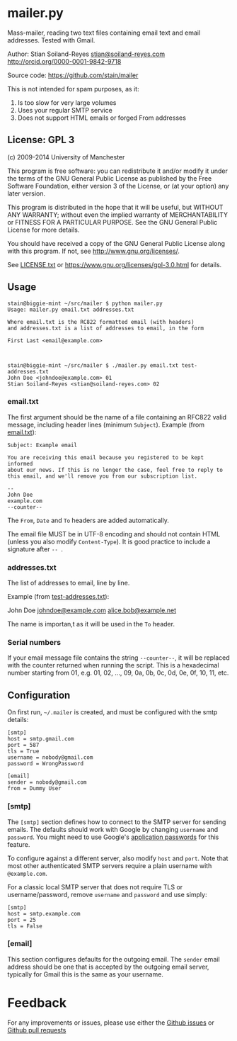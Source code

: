 # mailer.py

Mass-mailer, reading two text files containing email text and
email addresses. Tested with Gmail.

Author: Stian Soiland-Reyes <stian@soiland-reyes.com>
http://orcid.org/0000-0001-9842-9718

Source code: https://github.com/stain/mailer


This is not intended for spam purposes, as it:

1. Is too slow for very large volumes
2. Uses your regular SMTP service
3. Does not support HTML emails or forged From addresses


## License: GPL 3

(c) 2009-2014 University of Manchester

  This program is free software: you can redistribute it and/or modify
  it under the terms of the GNU General Public License as published by
  the Free Software Foundation, either version 3 of the License, or
  (at your option) any later version.

  This program is distributed in the hope that it will be useful,
  but WITHOUT ANY WARRANTY; without even the implied warranty of
  MERCHANTABILITY or FITNESS FOR A PARTICULAR PURPOSE.  See the
  GNU General Public License for more details.

  You should have received a copy of the GNU General Public License
  along with this program.  If not, see <http://www.gnu.org/licenses/>.

See [LICENSE.txt](LICENSE.txt) or https://www.gnu.org/licenses/gpl-3.0.html for details.



## Usage

    stain@biggie-mint ~/src/mailer $ python mailer.py 
    Usage: mailer.py email.txt addresses.txt

    Where email.txt is the RC822 formatted email (with headers)
    and addresses.txt is a list of addresses to email, in the form

    First Last <email@example.com>



    stain@biggie-mint ~/src/mailer $ ./mailer.py email.txt test-addresses.txt 
    John Doe <johndoe@example.com> 01
    Stian Soiland-Reyes <stian@soiland-reyes.com> 02

### email.txt

The first argument should be the name of a file containing an RFC822 valid 
message, including header lines (minimum `Subject`). Example (from [email.txt](email.txt)):

    Subject: Example email 

    You are receiving this email because you registered to be kept informed
    about our news. If this is no longer the case, feel free to reply to
    this email, and we'll remove you from our subscription list.

    -- 
    John Doe
    example.com
    --counter--

The `From`, `Date` and `To` headers are added automatically.

The email file MUST be in UTF-8 encoding and should not contain HTML (unless
you also modify `Content-Type`). It is good practice to include a signature
after `-- `.


### addresses.txt

The list of addresses to email, line by line.

Example (from [test-addresses.txt](test-addresses.txt)):

  John Doe <johndoe@example.com>
  <alice.bob@example.net>

The name is importan,t as it will be used in the `To` header.

### Serial numbers

If your email message file contains the string ``--counter--``, it will be
replaced with the counter returned when running the script. This is a
hexadecimal number starting from 01, e.g. 01, 02, ...,
09, 0a, 0b, 0c, 0d, 0e, 0f, 10, 11, etc.


## Configuration

On first run, `~/.mailer` is created, and must be configured with the 
smtp details:

    [smtp]
    host = smtp.gmail.com
    port = 587
    tls = True
    username = nobody@gmail.com
    password = WrongPassword

    [email]
    sender = nobody@gmail.com
    from = Dummy User


### [smtp]

The `[smtp]` section defines how to connect to the SMTP server for sending emails. The 
defaults should work with Google by changing `username` and `password`. You might need to use
Google's [application passwords](https://security.google.com/settings/security/apppasswords)
for this feature.


To configure against a different server, also modify `host` and `port`. Note that 
most other authenticated SMTP servers require a plain username with
`@example.com`.

For a classic local SMTP server that does not require TLS or username/password, remove
`username` and `password` and use simply:

    [smtp]
    host = smtp.example.com
    port = 25
    tls = False

### [email]

This section configures defaults for the outgoing email. The `sender` email
address should be one that is accepted by the outgoing email server, typically
for Gmail this is the same as your username.

# Feedback

For any improvements or issues, please use either the 
[Github issues](https://github.com/stain/mailer/issues)
or [Github pull requests](https://github.com/stain/mailer/pulls)


